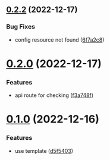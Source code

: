 ## [0.2.2](https://github.com/krshkun/accsensible/compare/v0.2.0...v0.2.2) (2022-12-17)


### Bug Fixes

* config resource not found ([6f7a2c8](https://github.com/krshkun/accsensible/commit/6f7a2c8544281902daf5a06f5e4f006d190ed452))



# [0.2.0](https://github.com/krshkun/accsensible/compare/v0.1.0...v0.2.0) (2022-12-17)


### Features

* api route for checking ([f3a748f](https://github.com/krshkun/accsensible/commit/f3a748f9d6d8b2ca8c443916378380d0471c9084))



# [0.1.0](https://github.com/krshkun/accsensible/compare/d5f5403f4dfbaa081180b318aea54919e3a63f72...v0.1.0) (2022-12-16)


### Features

* use template ([d5f5403](https://github.com/krshkun/accsensible/commit/d5f5403f4dfbaa081180b318aea54919e3a63f72))



